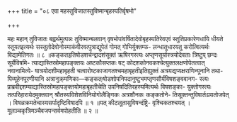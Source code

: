 +++
title = "०८ एवा महस्तुविजातस्तुविष्मान्बृहस्पतिर्वृषभो"

+++

महः महान् तुविजातः बह्वर्थमुत्पन्नः तुविष्मान्बलवान् वृषभोपांवर्षितादेवोबृहस्पतिरेवएवं स्तुतिप्रकारेणधायि धीयते स्तूयतइत्यर्थः सस्तुतोदेवोनोस्माकंवीरवत्पुत्राद्युपेतं गोमत् गोभिर्युक्तम्फ- लन्धातुधारयतु करोत्वित्यर्थः विद्यामेतिगतः ॥ ८ ॥कङ्कतइतिषोडशर्चन्द्वादशंसूक्तं ऋषिरगस्त्यः अप्तृणसूर्यास्त्रयोदेवताः त्रिष्टुप् छन्दः सूर्येविषमि- त्याद्यास्तिस्रोमहापङ्क्तयः अष्टकौसप्तकः षट् कोदशकोनवकश्चेत्युक्तलक्षणोपेतत्वात् नवानामित्ये- षात्रयोदशीमहाबृहती चत्वारोष्टकाजागतश्चमहाबृहतीइतिह्युक्तं अत्रयद्यप्यक्षराणिन्यूनानि तथा- पिव्यूहेनपूरणीयानि अत्रानुक्र्मणिका—कङ्कत्ःषोडशोपनिपदानुष्टुभमप्तृणसौर्यंविषशङ्ववानग- स्त्यः प्राब्रवीद्दशम्याद्यास्तिस्रोमहापङ्क्तयोमहाबृहतीचेति उपनिषदितिरहस्यमित्यर्थः विषशङ्का- युक्तोगस्त्यः तत्परिहारायेदमुक्तवान् श्रौतस्यविशेशविनियोगोलैङ्गिकः अत्रशौनकः कङ्कतोने- तिसूक्तन्तुविषार्तःप्रयतोजपेत् । विषन्नक्रमतेचास्यसर्पादृष्टिविषादपि ॥ १ ॥यत् कीटलूतासुविषन्दंष्ट्रि- वृश्चिकतश्चयत् । मूलञ्चकृत्रिमञ्चैवजपन्सर्वमपोहतीति ॥ २ ॥